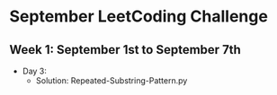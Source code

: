 # September LeetCoding Challenge

## Week 1: September 1st to September 7th

- Day 3:
  - Solution: Repeated-Substring-Pattern.py
